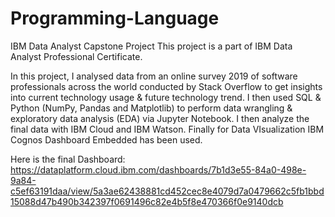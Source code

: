 # Programming-Language
IBM Data Analyst Capstone Project
This project is a part of IBM Data Analyst Professional Certificate.

In this project, I analysed data from an online survey 2019 of software professionals across the world conducted by Stack Overflow to get insights into current technology usage & future technology trend. I then used SQL & Python (NumPy, Pandas and Matplotlib) to perform data wrangling & exploratory data analysis (EDA) via Jupyter Notebook. I then analyze the final data with IBM Cloud and IBM Watson. Finally for Data VIsualization IBM Cognos Dashboard Embedded has been used.

Here is the final Dashboard: https://dataplatform.cloud.ibm.com/dashboards/7b1d3e55-84a0-498e-9a84-c5ef63191daa/view/5a3ae62438881cd452cec8e4079d7a0479662c5fb1bbd15088d47b490b342397f0691496c82e4b5f8e470366f0e9140dcb
